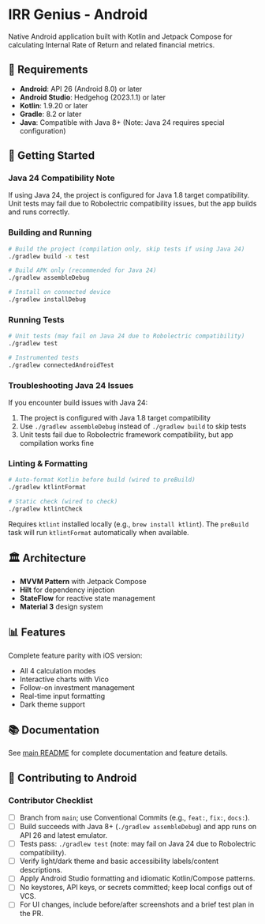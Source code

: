 # IRR Genius - Android

Native Android application built with Kotlin and Jetpack Compose for calculating Internal Rate of Return and related financial metrics.

## 📱 Requirements

- **Android**: API 26 (Android 8.0) or later
- **Android Studio**: Hedgehog (2023.1.1) or later
- **Kotlin**: 1.9.20 or later
- **Gradle**: 8.2 or later
- **Java**: Compatible with Java 8+ (Note: Java 24 requires special configuration)

## 🚀 Getting Started

### Java 24 Compatibility Note
If using Java 24, the project is configured for Java 1.8 target compatibility. Unit tests may fail due to Robolectric compatibility issues, but the app builds and runs correctly.

### Building and Running
```bash
# Build the project (compilation only, skip tests if using Java 24)
./gradlew build -x test

# Build APK only (recommended for Java 24)
./gradlew assembleDebug

# Install on connected device
./gradlew installDebug
```

### Running Tests
```bash
# Unit tests (may fail on Java 24 due to Robolectric compatibility)
./gradlew test

# Instrumented tests  
./gradlew connectedAndroidTest
```

### Troubleshooting Java 24 Issues
If you encounter build issues with Java 24:
1. The project is configured with Java 1.8 target compatibility
2. Use `./gradlew assembleDebug` instead of `./gradlew build` to skip tests
3. Unit tests fail due to Robolectric framework compatibility, but app compilation works fine

### Linting & Formatting
```bash
# Auto-format Kotlin before build (wired to preBuild)
./gradlew ktlintFormat

# Static check (wired to check)
./gradlew ktlintCheck
```
Requires `ktlint` installed locally (e.g., `brew install ktlint`). The `preBuild` task will run `ktlintFormat` automatically when available.

## 🏛️ Architecture

- **MVVM Pattern** with Jetpack Compose
- **Hilt** for dependency injection
- **StateFlow** for reactive state management
- **Material 3** design system

## 📊 Features

Complete feature parity with iOS version:
- All 4 calculation modes
- Interactive charts with Vico
- Follow-on investment management
- Real-time input formatting
- Dark theme support

## 📚 Documentation

See [main README](../README.md) for complete documentation and feature details.

## 🤝 Contributing to Android

### Contributor Checklist
- [ ] Branch from `main`; use Conventional Commits (e.g., `feat:`, `fix:`, `docs:`).
- [ ] Build succeeds with Java 8+ (`./gradlew assembleDebug`) and app runs on API 26 and latest emulator.
- [ ] Tests pass: `./gradlew test` (note: may fail on Java 24 due to Robolectric compatibility).
- [ ] Verify light/dark theme and basic accessibility labels/content descriptions.
- [ ] Apply Android Studio formatting and idiomatic Kotlin/Compose patterns.
- [ ] No keystores, API keys, or secrets committed; keep local configs out of VCS.
- [ ] For UI changes, include before/after screenshots and a brief test plan in the PR.
